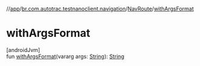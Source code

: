 //[app](../../../index.md)/[br.com.autotrac.testnanoclient.navigation](../index.md)/[NavRoute](index.md)/[withArgsFormat](with-args-format.md)

# withArgsFormat

[androidJvm]\
fun [withArgsFormat](with-args-format.md)(vararg args: [String](https://kotlinlang.org/api/latest/jvm/stdlib/kotlin/-string/index.html)): [String](https://kotlinlang.org/api/latest/jvm/stdlib/kotlin/-string/index.html)

